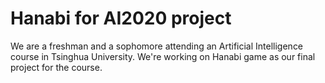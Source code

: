# Hanabi for AI2020 project

We are a freshman and a sophomore attending an Artificial Intelligence course in Tsinghua University. We're working on Hanabi game as our final project for the course.
